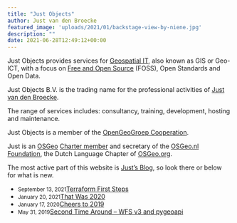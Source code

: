 ```yaml
---
title: "Just Objects"
author: Just van den Broecke
featured_image: 'uploads/2021/01/backstage-view-by-niene.jpg'
description: ""
date: 2021-06-28T12:49:12+00:00
---
```


Just Objects provides services for
<a title="GIS, Geospatial IT, or Geo-ICT" href="http://en.wikipedia.org/wiki/Geographic_information_system" target="_blank">Geospatial IT</a>, also known as GIS or Geo-ICT, with a focus on <a href="http://en.wikipedia.org/wiki/Free_and_open-source_software" target="_blank">Free and Open Source</a> (FOSS), Open Standards and Open Data.

Just Objects B.V. is the trading name for the professional 
activities of <a href="https://www.linkedin.com/in/justb4" target="_blank">Just van den Broecke</a>.

The range of services includes: consultancy, training, development, hosting and maintenance.

Just Objects is a member of the <a title="OpenGeoGroep" href="https://opengeogroep.nl" target="_blank">OpenGeoGroep Cooperation</a>.

Just is an <a href="https://osgeo.org" target="_blank">OSGeo</a> <a href="http://wiki.osgeo.org/wiki/Just_van_den_Broecke" target="_blank">Charter member</a> and secretary of the <a title="OSGeo.nl" href="https://osgeo.nl" target="_blank">OSGeo.nl Foundation</a>, the Dutch Language Chapter of [OSGeo.org][1].

The most active part of this website is [Just&#8217;s Blog][2], so look there or below for what is new.

<!--via SimplePie with RSSImport-->

  * <small>September 13, 2021</small>[Terraform First Steps][6]
  * <small>January 20, 2021</small>[That Was 2020][3]
  * <small>January 17, 2020</small>[Cheers to 2019][4]
  * <small>May 31, 2019</small>[Second Time Around – WFS v3 and pygeoapi][5]

 [1]: https://osgeo.org
 [2]: https://justobjects.nl/writings/blog/ "Just's Blog"
 [3]: https://justobjects.nl/that-was-2020/ "That Was 2020"
 [4]: https://justobjects.nl/cheers-to-2019/ "Cheers to 2019"
 [5]: https://justobjects.nl/2nd-time-around-wfs-v3-pygeoapi/ "Second Time Around – WFS v3 and pygeoapi"
 [6]: https://justobjects.nl/terraform-first-steps/ "Terraform first steps"
